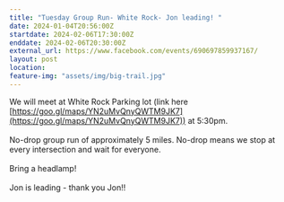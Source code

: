 ```yaml
---
title: "Tuesday Group Run- White Rock- Jon leading! "
date: 2024-01-04T20:56:00Z
startdate: 2024-02-06T17:30:00Z
enddate: 2024-02-06T20:30:00Z
external_url: https://www.facebook.com/events/690697859937167/
layout: post
location: 
feature-img: "assets/img/big-trail.jpg"
---
```


We will meet at White Rock Parking lot (link here [https://goo.gl/maps/YN2uMvQnyQWTM9JK7](https://goo.gl/maps/YN2uMvQnyQWTM9JK7)) at 5&#58;30pm. <br>
  <br>
  No-drop group run of approximately 5 miles. No-drop means we stop at every intersection and wait for everyone. <br>
  <br>
  Bring a headlamp!<br>
  <br>
  Jon is leading - thank you Jon!! <br>
  <br>
  <br>
  
